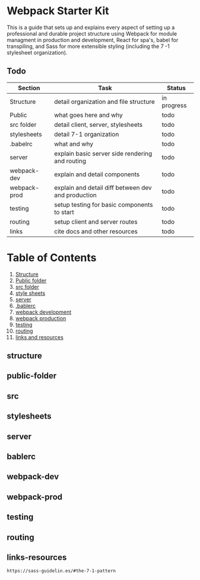 # Webpack Starter Kit

This is a guide that sets up and explains every aspect of setting up a professional and durable project structure using Webpack for module managment in production and development, React for spa's, babel for transpiling, and Sass for more extensible styling (including the 7 -1 stylesheet organization).

## Todo

| Section     | Task    | Status |
|-------------|---------|--------|
| Structure   | detail organization and file structure | in progress |
| Public      | what goes here and why | todo |
| src folder  | detail client, server, stylesheets | todo |
| stylesheets | detail 7-1 organization | todo |
| .babelrc    | what and why | todo |
| server      | explain basic server side rendering and routing | todo |
| webpack-dev | explain and detail components | todo |
| webpack-prod| explain and detail diff between dev and production | todo |
| testing     | setup testing for basic components to start | todo |
| routing     | setup client and server routes | todo |
| links       | cite docs and other resources | todo |


# Table of Contents

1. [Structure](#structure)
2. [Public folder](#public-folder)
3. [src folder](#src)
4. [style sheets](#stylesheets)
5. [server](#server)
6. [.bablerc](#bablerc)
7. [webpack development](#webpack-dev)
8. [webpack production](#webpack-prod)
9. [testing](#testing)
10. [routing](#routing)
11. [links and resources](#links-resources)





## structure

## public-folder

## src

## stylesheets

## server

## bablerc

## webpack-dev

## webpack-prod

## testing

## routing

## links-resources
    
    https://sass-guidelin.es/#the-7-1-pattern

